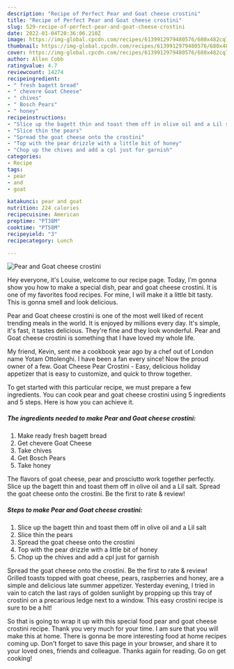 ```yaml
---
description: "Recipe of Perfect Pear and Goat cheese crostini"
title: "Recipe of Perfect Pear and Goat cheese crostini"
slug: 529-recipe-of-perfect-pear-and-goat-cheese-crostini
date: 2022-01-04T20:36:06.210Z
image: https://img-global.cpcdn.com/recipes/6139912979480576/680x482cq70/pear-and-goat-cheese-crostini-recipe-main-photo.jpg
thumbnail: https://img-global.cpcdn.com/recipes/6139912979480576/680x482cq70/pear-and-goat-cheese-crostini-recipe-main-photo.jpg
cover: https://img-global.cpcdn.com/recipes/6139912979480576/680x482cq70/pear-and-goat-cheese-crostini-recipe-main-photo.jpg
author: Allen Cobb
ratingvalue: 4.7
reviewcount: 14274
recipeingredient:
- " fresh bagett bread"
- " chevere Goat Cheese"
- " chives"
- " Bosch Pears"
- " honey"
recipeinstructions:
- "Slice up the bagett thin and toast them off in olive oil and a Lil salt"
- "Slice thin the pears"
- "Spread the goat cheese onto the crostini"
- "Top with the pear drizzle with a little bit of honey"
- "Chop up the chives and add a cpl just for garnish"
categories:
- Recipe
tags:
- pear
- and
- goat

katakunci: pear and goat 
nutrition: 224 calories
recipecuisine: American
preptime: "PT38M"
cooktime: "PT58M"
recipeyield: "3"
recipecategory: Lunch

---
```



![Pear and Goat cheese crostini](https://img-global.cpcdn.com/recipes/6139912979480576/680x482cq70/pear-and-goat-cheese-crostini-recipe-main-photo.jpg)

Hey everyone, it's Louise, welcome to our recipe page. Today, I'm gonna show you how to make a special dish, pear and goat cheese crostini. It is one of my favorites food recipes. For mine, I will make it a little bit tasty. This is gonna smell and look delicious.

Pear and Goat cheese crostini is one of the most well liked of recent trending meals in the world. It is enjoyed by millions every day. It's simple, it's fast, it tastes delicious. They're fine and they look wonderful. Pear and Goat cheese crostini is something that I have loved my whole life.

My friend, Kevin, sent me a cookbook year ago by a chef out of London name Yotam Ottolenghi. I have been a fan every since! Now the proud owner of a few. Goat Cheese Pear Crostini - Easy, delicious holiday appetizer that is easy to customize, and quick to throw together.


To get started with this particular recipe, we must prepare a few ingredients. You can cook pear and goat cheese crostini using 5 ingredients and 5 steps. Here is how you can achieve it.

<!--inarticleads1-->

##### The ingredients needed to make Pear and Goat cheese crostini:

1. Make ready  fresh bagett bread
1. Get  chevere Goat Cheese
1. Take  chives
1. Get  Bosch Pears
1. Take  honey


The flavors of goat cheese, pear and prosciutto work together perfectly. Slice up the bagett thin and toast them off in olive oil and a Lil salt. Spread the goat cheese onto the crostini. Be the first to rate &amp; review! 

<!--inarticleads2-->

##### Steps to make Pear and Goat cheese crostini:

1. Slice up the bagett thin and toast them off in olive oil and a Lil salt
1. Slice thin the pears
1. Spread the goat cheese onto the crostini
1. Top with the pear drizzle with a little bit of honey
1. Chop up the chives and add a cpl just for garnish


Spread the goat cheese onto the crostini. Be the first to rate &amp; review! Grilled toasts topped with goat cheese, pears, raspberries and honey, are a simple and delicious late summer appetizer. Yesterday evening, I tried in vain to catch the last rays of golden sunlight by propping up this tray of crostini on a precarious ledge next to a window. This easy crostini recipe is sure to be a hit! 

So that is going to wrap it up with this special food pear and goat cheese crostini recipe. Thank you very much for your time. I am sure that you will make this at home. There is gonna be more interesting food at home recipes coming up. Don't forget to save this page in your browser, and share it to your loved ones, friends and colleague. Thanks again for reading. Go on get cooking!
